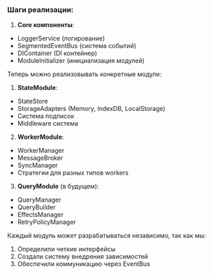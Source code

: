 ### Шаги реализации:
1. **Core компоненты**:
- LoggerService (логирование)
- SegmentedEventBus (система событий)
- DIContainer (DI контейнер)
- ModuleInitializer (инициализация модулей)

Теперь можно реализовывать конкретные модули:

1. **StateModule**:
- StateStore
- StorageAdapters (Memory, IndexDB, LocalStorage)
- Система подписок
- Middleware система

2. **WorkerModule**:
- WorkerManager
- MessageBroker
- SyncManager
- Стратегии для разных типов workers

3. **QueryModule** (в будущем):
- QueryManager
- QueryBuilder
- EffectsManager
- RetryPolicyManager

Каждый модуль может разрабатываться независимо, так как мы:
1. Определили четкие интерфейсы
2. Создали систему внедрения зависимостей
3. Обеспечили коммуникацию через EventBus

